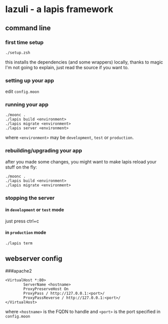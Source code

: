 # lazuli - a lapis framework
## command line
### first time setup

    ./setup.zsh

this installs the dependencies (and some wrappers) locally, thanks to magic I'm not going to explain, just read the source if you want to.

### setting up your app

edit `config.moon`

### running your app

    ./moonc .
    ./lapis build <environment>
    ./lapis migrate <environment>
    ./lapis server <environment>

where `<environment>` may be `development`, `test` or `production`.

### rebuilding/upgrading your app

after you made some changes, you might want to make lapis reload your stuff on the fly:

    ./moonc .
    ./lapis build <environment>
    ./lapis migrate <environment>

### stopping the server

#### in `development` or `test` mode

just press ctrl+c

#### in `production` mode

    ./lapis term

## webserver config
###apache2

    <VirtualHost *:80>
            ServerName <hostname>
            ProxyPreserveHost On
            ProxyPass / http://127.0.0.1:<port>/
            ProxyPassReverse / http://127.0.0.1:<port>/
    </VirtualHost>

where `<hostname>` is the FQDN to handle and `<port>` is the port specified in `config.moon`
